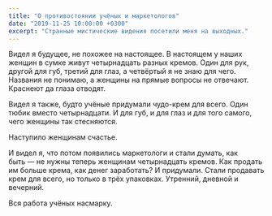 ```yaml
---
title: "О противостоянии учёных и маркетологов"
date: "2019-11-25 10:00:00 +0300"
excerpt: "Странные мистические видения посетили меня на выходных."
---
```


Видел я будущее, не похожее на настоящее. В настоящем у наших женщин в сумке живут четырнадцать разных кремов. Один для рук, другой для губ, третий для глаз, а четвёртый я не знаю для чего. Названия не понимаю, а женщины на прямые вопросы не отвечают. Краснеют да глаза отводят.

Видел я также, будто учёные придумали чудо-крем для всего. Один тюбик вместо четырнадцати. И для губ, и для глаз и для того самого, чего женщины так стесняются.

Наступило женщинам счастье.

И видел я, что потом появились маркетологи и стали думать, как быть — не нужны теперь женщинам четырнадцать кремов. Как продать им больше крема, как денег заработать? И придумали. Стали продавать крем для всего, но только в трёх упаковках. Утренний, дневной и вечерний.

Вся работа учёных насмарку.